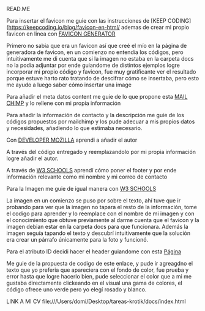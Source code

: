 READ.ME

Para insertar el favicon me guie con las instrucciones de [KEEP CODING](https://keepcoding.io/blog/favicon-en-html/ ademas de crear mi propio favicon en linea con [FAVICON GENERATOR](https://www.websiteplanet.com/es/webtools/favicon-generator/)

Primero no sabia que era un favicon así que creé el mío en la página de generadora de favicon, en un comienzo no entendía los códigos, pero intuitivamente me di cuenta que si la imagen no estaba en la carpeta docs no la podia adjuntar por ende guiandome de distintos ejemplos logre incorporar mi propio código y favicon, fue muy gratificante ver el resultado porque estuve harto rato tratando de descifrar cómo se insertaba, pero esto me ayudo a luego saber cómo insertar una image 

Para añadir el meta datos content me guie de lo que propone esta [MAIL CHIMP](https://mailchimp.com/es/resources/meta-tags-and-the-head-section-of-a-website/#:~:text=Para%20a%C3%B1adir%20la%20etiqueta%20descripci%C3%B3n,de%20b%C3%BAsqueda%20y%20los%20usuarios.) y lo rellene con mi propia información 


Para añadir la información de contacto y la descripción me guie de los códigos propuestos por mailchimp y los pude adecuar a mis propios datos y necesidades, añadiendo lo que estimaba necesario.

Con [DEVELOPER MOZILLA](https://developer.mozilla.org/es/docs/Learn/HTML/Introduction_to_HTML/The_head_metadata_in_HTML) aprendi a añadir el autor 

A través del código entregado y reemplazandolo por mi propia información logre añadir el autor.

A través de [W3 SCHOOLS](https://www.w3schools.com/tags/tag_footer.asp) aprendí cómo poner el footer y por ende información relevante como mi nombre y mi correo de contacto 


Para la Imagen me guie de igual manera con [W3 SCHOOLS](https://www.w3schools.com/html/html_images.asp)

La imagen en un comienzo se puso por sobre el texto, ahí tuve que ir probando para ver que la imagen no tapara el resto de la información, tome el codigo para aprender y lo reemplace con el nombre de mi imagen y con el conocimiento que obtuve previamente al darme cuenta que el favicon y la imagen debian estar en la carpeta docs para que funcionara. Además la imagen seguía tapando el texto y descubrí intuitivamente que la solución era crear un párrafo únicamente para la foto y funcionó.

Para el atributo ID decidi hacer el header guiandome con esta [Página](https://newsletter.cuarzo.dev/p/el-atributo-id-en-html-explicado-y-marcadores-de-enlaces)

Me guie de la propuesta de codigo de este enlace, y pude ir agreagdno el texto que yo preferia que apareciera con el fondo de color, fue prueba y error hasta que logre hacerlo bien, pude seleccionar el color que  a mi me gustaba directamente clickeando en el visual una gama de colores, el código ofrece uno verde pero yo elegí rosado y blanco.

LINK A MI CV file:///Users/domi/Desktop/tareas-krotik/docs/index.html  

